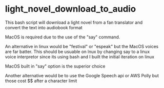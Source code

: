 # light_novel_download_to_audio

This bash script will download a light novel from a fan translator and convert the text into audiobook format

MacOS is required due to the use of the "say" command. 

An alternative in linux would be "festival" or "espeak" but the MacOS voices are far batter. This should be usuable on lnux by changing say to a linux voice interpretor since its using bash and I built the initial iteration on linux 

MacOS built in "say" option is the superior choice

Another alternative would be to use the Google Speech api or AWS Polly but those cost $$ after a character limit
